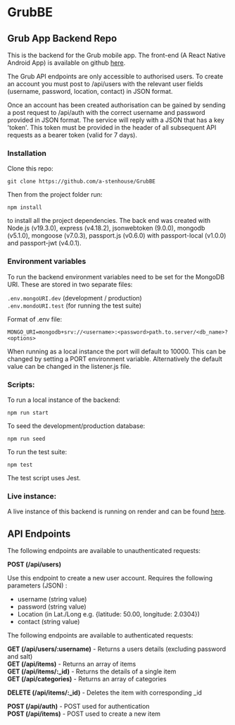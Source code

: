 # GrubBE

## Grub App Backend Repo

This is the backend for the Grub mobile app. The front-end (A React Native Android App) is available on github [here](https://github.com/hja7333/GrubFe).

The Grub API endpoints are only accessible to authorised users. To create an account you must post to /api/users with the relevant user fields (username, password, location, contact) in JSON format.

Once an account has been created authorisation can be gained by sending a post request to /api/auth with the correct username and password provided in JSON format. The service will reply with a JSON that has a key 'token'. This token must be provided in the header of all subsequent API requests as a bearer token (valid for 7 days).

### Installation

Clone this repo:

`git clone https://github.com/a-stenhouse/GrubBE`

Then from the project folder run:

`npm install`

to install all the project dependencies. The back end was created with Node.js (v19.3.0), express (v4.18.2), jsonwebtoken (9.0.0), mongodb (v5.1.0), mongoose (v7.0.3), passport.js (v0.6.0) with passport-local (v1.0.0) and passport-jwt (v4.0.1).

### Environment variables

To run the backend environment variables need to be set for the MongoDB URI. These are stored in two separate files:

`.env.mongoURI.dev` (development / production)  
`.env.mondoURI.test` (for running the test suite)

Format of .env file:

```
MONGO_URI=mongodb+srv://<username>:<password>path.to.server/<db_name>?<options>
```

When running as a local instance the port will default to 10000. This can be changed by setting a PORT environment variable. Alternatively the default value can be changed in the listener.js file.

### Scripts:

To run a local instance of the backend:

`npm run start`

To seed the development/production database:

`npm run seed`

To run the test suite:

`npm test`

The test script uses Jest.

### Live instance:

A live instance of this backend is running on render and can be found [here](http://www.render.com).

## API Endpoints

The following endpoints are available to unauthenticated requests:

**POST (/api/users)**

Use this endpoint to create a new user account. Requires the following parameters (JSON) :

- username (string value)
- password (string value)
- Location (in Lat./Long e.g. {latitude: 50.00, longitude: 2.0304})
- contact (string value)

The following endpoints are available to authenticated requests:

**GET (/api/users/:username)** - Returns a users details (excluding password and salt)  
**GET (/api/items)** - Returns an array of items  
**GET (/api/items/:\_id)** - Returns the details of a single item  
**GET (/api/categories)** - Returns an array of categories

**DELETE (/api/items/:\_id)** - Deletes the item with corresponding \_id

**POST (/api/auth)** - POST used for authentication  
**POST (/api/items)** - POST used to create a new item
